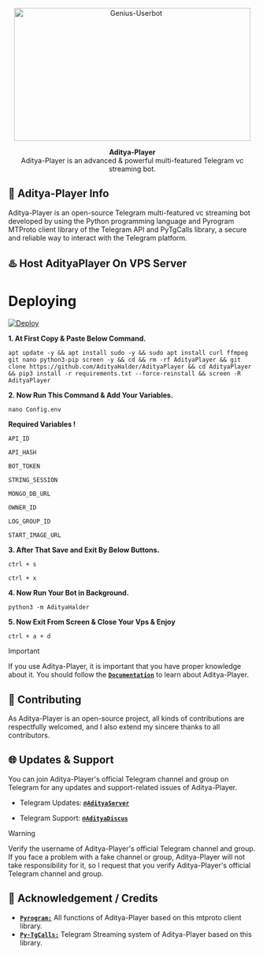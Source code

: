 <p align="center">
<a href="https://github.com/AdityaHalder/Aditya-Player"><img src="https://graph.org/file/918101d0ad6b1207e6201.png" height="270" width="480" alt="Genius-Userbot"/></a>
</p>

<p align="center">
<b>Aditya-Player</b><br/>
Aditya-Player is an advanced & powerful multi-featured Telegram vc streaming bot.
</p>

<h2>🤖 Aditya-Player Info</h2>
<p title="Aditya-Player">Aditya-Player is an open-source Telegram multi-featured vc streaming bot developed by using the Python programming language and Pyrogram MTProto client library of the Telegram API and PyTgCalls library, a secure and reliable way to interact with the Telegram platform.</p>

<h2>♨️ Host AdityaPlayer On VPS Server</h2>


# Deploying
[![Deploy](https://www.herokucdn.com/deploy/button.svg)](https://heroku.com/deploy?template=https://github.com/alonepro098/music)


**1. At First Copy & Paste Below Command.**

```apt update -y && apt install sudo -y && sudo apt install curl ffmpeg git nano python3-pip screen -y && cd && rm -rf AdityaPlayer && git clone https://github.com/AdityaHalder/AdityaPlayer && cd AdityaPlayer && pip3 install -r requirements.txt --force-reinstall && screen -R AdityaPlayer```


**2. Now Run This Command & Add Your Variables.**

```nano Config.env```


**Required Variables !**

`API_ID`

`API_HASH`

`BOT_TOKEN`

`STRING_SESSION`

`MONGO_DB_URL`

`OWNER_ID`

`LOG_GROUP_ID`

`START_IMAGE_URL`


**3. After That Save and Exit By Below Buttons.**

```ctrl + s```

```ctrl + x```


**4. Now Run Your Bot in Background.**

```python3 -m AdityaHalder```


**5. Now Exit From Screen & Close Your Vps & Enjoy**

```ctrl + a + d```


> [!IMPORTANT]
> If you use Aditya-Player, it is important that you have proper knowledge about it. You should follow the [**`Documentation`**](https://t.me/adityaserver) to learn about Aditya-Player.

<h2>🤝 Contributing</h2>
<p title="Contributing">As Aditya-Player is an open-source project, all kinds of contributions are respectfully welcomed, and I also extend my sincere thanks to all contributors.</p>

<h2>🌐 Updates & Support</h2>
<p title="Support">You can join Aditya-Player's official Telegram channel and group on Telegram for any updates and support-related issues of Aditya-Player.</p>

- Telegram Updates: [**`@AdityaServer`**](https://t.me/adityaserver)

- Telegram Support: [**`@AdityaDiscus`**](https://t.me/adityadiscus)
> [!WARNING]  
> Verify the username of Aditya-Player's official Telegram channel and group. If you face a problem with a fake channel or group, Aditya-Player will not take responsibility for it, so I request that you verify Aditya-Player's official Telegram channel and group.


<h2>📑 Acknowledgement / Credits</h2>

- [**`Pyrogram:`**](https://github.com/pyrogram) All functions of Aditya-Player based on this mtproto client library.
- [**`Py-TgCalls:`**](https://github.com/py-tgcalls) Telegram Streaming system of Aditya-Player based on this library.
